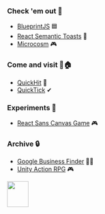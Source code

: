 ### Check 'em out 👀
* [BlueprintJS](https://github.com/palantir/blueprint) 🟦
* [React Semantic Toasts](https://github.com/academia-de-codigo/react-semantic-toasts) 🍞
* [Microcosm](https://github.com/ChrisNeedham24/microcosm) 🎮

### Come and visit 🚪🏠
* [QuickHit](https://github.com/jamesgiu/quick-hit) 🏓
* [QuickTick](https://github.com/jamesgiu/quick-tick) ✔ 

### Experiments 🥼
* [React Sans Canvas Game](https://github.com/jamesgiu/react-sans-canvas-game) 🎮

### Archive 🔒
* [Google Business Finder](https://github.com/jamesgiu/google-business-finder) 👨‍💼
* [Unity Action RPG](https://github.com/jamesgiu/action-rpg-2016-archive) 🎮

<img src="https://media.tenor.com/fAQ4mdg7iz4AAAAj/pixel-cat.gif" width="50" height="60"/>
